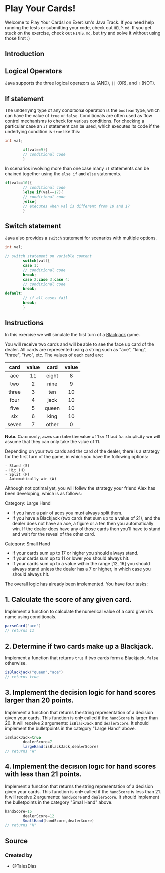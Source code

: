 # Play Your Cards!

Welcome to Play Your Cards! on Exercism's Java Track. If you need help running the tests or submitting your code, check
out `HELP.md`. If you get stuck on the exercise, check out `HINTS.md`, but try and solve it without using those first :)

## Introduction

## Logical Operators

Java supports the three logical operators `&&` (AND), `||` (OR), and `!` (NOT).

## If statement

The underlying type of any conditional operation is the `boolean` type, which can have the value of `true` or `false`.
Conditionals are often used as flow control mechanisms to check for various conditions. For checking a particular case
an `if` statement can be used, which executes its code if the underlying condition is `true` like this:

```java
int val;

        if(val==9){
        // conditional code
        }
```

In scenarios involving more than one case many `if` statements can be chained together using the `else if` and `else`
statements.

```java
if(val==10){
        // conditional code
        }else if(val==17){
        // conditional code
        }else{
        // executes when val is different from 10 and 17
        }
```

## Switch statement

Java also provides a `switch` statement for scenarios with multiple options.

```java
int val;

// switch statement on variable content
        switch(val){
        case 1:
        // conditional code
        break;
        case 2:case 3:case 4:
        // conditional code
        break;
default:
        // if all cases fail
        break;
        }
```

## Instructions

In this exercise we will simulate the first turn of a [Blackjack](https://en.wikipedia.org/wiki/Blackjack) game.

You will receive two cards and will be able to see the face up card of the dealer. All cards are represented using a
string such as "ace", "king", "three", "two", etc. The values of each card are:

| card  | value | card  | value |
| :---: | :---: | :---: | :---: |
|  ace  |  11   | eight |   8   |
|  two  |   2   | nine  |   9   |
| three |   3   |  ten  |  10   |
| four  |   4   | jack  |  10   |
| five  |   5   | queen |  10   |
|  six  |   6   | king  |  10   |
| seven |   7   | other |   0   |

**Note**: Commonly, aces can take the value of 1 or 11 but for simplicity we will assume that they can only take the
value of 11.

Depending on your two cards and the card of the dealer, there is a strategy for the first turn of the game, in which you
have the following options:

    - Stand (S)
    - Hit (H)
    - Split (P)
    - Automatically win (W)

Although not optimal yet, you will follow the strategy your friend Alex has been developing, which is as follows:

Category: Large Hand

- If you have a pair of aces you must always split them.
- If you have a Blackjack (two cards that sum up to a value of 21), and the dealer does not have an ace, a figure or a
  ten then you automatically win. If the dealer does have any of those cards then you'll have to stand and wait for the
  reveal of the other card.

Category: Small Hand

- If your cards sum up to 17 or higher you should always stand.
- If your cards sum up to 11 or lower you should always hit.
- If your cards sum up to a value within the range [12, 16] you should always stand unless the dealer has a 7 or higher,
  in which case you should always hit.

The overall logic has already been implemented. You have four tasks:

## 1. Calculate the score of any given card.

Implement a function to calculate the numerical value of a card given its name using conditionals.

```java
parseCard("ace")
// returns 11
```

## 2. Determine if two cards make up a Blackjack.

Implement a function that returns `true` if two cards form a Blackjack, `false` otherwise.

```java
isBlackjack("queen","ace")
// returns true
```

## 3. Implement the decision logic for hand scores larger than 20 points.

Implement a function that returns the string representation of a decision given your cards. This function is only called
if the `handScore` is larger than 20. It will receive 2 arguments: `isBlackJack` and `dealerScore`. It should implement
the bulletpoints in the category "Large Hand" above.

```java
isBlackJack=true
        dealerScore=7
        largeHand(isBlackJack,dealerScore)
// returns "W"
```

## 4. Implement the decision logic for hand scores with less than 21 points.

Implement a function that returns the string representation of a decision given your cards. This function is only called
if the `handScore` is less than 21. It will receive 2 arguments: `handScore` and `dealerScore`. It should implement the
bulletpoints in the category "Small Hand" above.

```java
handScore=15
        dealerScore=12
        SmallHand(handScore,dealerScore)
// returns "H"
```

## Source

### Created by

- @TalesDias